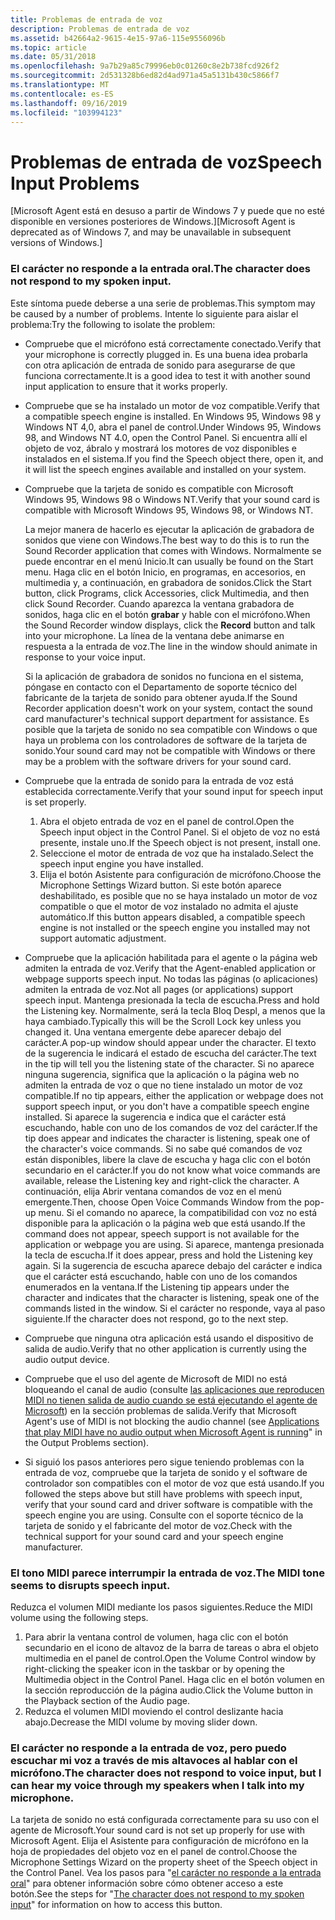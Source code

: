 ```yaml
---
title: Problemas de entrada de voz
description: Problemas de entrada de voz
ms.assetid: b42664a2-9615-4e15-97a6-115e9556096b
ms.topic: article
ms.date: 05/31/2018
ms.openlocfilehash: 9a7b29a85c79996eb0c01260c8e2b738fcd926f2
ms.sourcegitcommit: 2d531328b6ed82d4ad971a45a5131b430c5866f7
ms.translationtype: MT
ms.contentlocale: es-ES
ms.lasthandoff: 09/16/2019
ms.locfileid: "103994123"
---
```

# <a name="speech-input-problems"></a><span data-ttu-id="a6ba1-103">Problemas de entrada de voz</span><span class="sxs-lookup"><span data-stu-id="a6ba1-103">Speech Input Problems</span></span>

<span data-ttu-id="a6ba1-104">\[Microsoft Agent está en desuso a partir de Windows 7 y puede que no esté disponible en versiones posteriores de Windows.\]</span><span class="sxs-lookup"><span data-stu-id="a6ba1-104">\[Microsoft Agent is deprecated as of Windows 7, and may be unavailable in subsequent versions of Windows.\]</span></span>

### <a name="the-character-does-not-respond-to-my-spoken-input"></a><span data-ttu-id="a6ba1-105">El carácter no responde a la entrada oral.</span><span class="sxs-lookup"><span data-stu-id="a6ba1-105">The character does not respond to my spoken input.</span></span>

<span data-ttu-id="a6ba1-106">Este síntoma puede deberse a una serie de problemas.</span><span class="sxs-lookup"><span data-stu-id="a6ba1-106">This symptom may be caused by a number of problems.</span></span> <span data-ttu-id="a6ba1-107">Intente lo siguiente para aislar el problema:</span><span class="sxs-lookup"><span data-stu-id="a6ba1-107">Try the following to isolate the problem:</span></span>

-   <span data-ttu-id="a6ba1-108">Compruebe que el micrófono está correctamente conectado.</span><span class="sxs-lookup"><span data-stu-id="a6ba1-108">Verify that your microphone is correctly plugged in.</span></span> <span data-ttu-id="a6ba1-109">Es una buena idea probarla con otra aplicación de entrada de sonido para asegurarse de que funciona correctamente.</span><span class="sxs-lookup"><span data-stu-id="a6ba1-109">It is a good idea to test it with another sound input application to ensure that it works properly.</span></span>
-   <span data-ttu-id="a6ba1-110">Compruebe que se ha instalado un motor de voz compatible.</span><span class="sxs-lookup"><span data-stu-id="a6ba1-110">Verify that a compatible speech engine is installed.</span></span> <span data-ttu-id="a6ba1-111">En Windows 95, Windows 98 y Windows NT 4,0, abra el panel de control.</span><span class="sxs-lookup"><span data-stu-id="a6ba1-111">Under Windows 95, Windows 98, and Windows NT 4.0, open the Control Panel.</span></span> <span data-ttu-id="a6ba1-112">Si encuentra allí el objeto de voz, ábralo y mostrará los motores de voz disponibles e instalados en el sistema.</span><span class="sxs-lookup"><span data-stu-id="a6ba1-112">If you find the Speech object there, open it, and it will list the speech engines available and installed on your system.</span></span>
-   <span data-ttu-id="a6ba1-113">Compruebe que la tarjeta de sonido es compatible con Microsoft Windows 95, Windows 98 o Windows NT.</span><span class="sxs-lookup"><span data-stu-id="a6ba1-113">Verify that your sound card is compatible with Microsoft Windows 95, Windows 98, or Windows NT.</span></span>

    <span data-ttu-id="a6ba1-114">La mejor manera de hacerlo es ejecutar la aplicación de grabadora de sonidos que viene con Windows.</span><span class="sxs-lookup"><span data-stu-id="a6ba1-114">The best way to do this is to run the Sound Recorder application that comes with Windows.</span></span> <span data-ttu-id="a6ba1-115">Normalmente se puede encontrar en el menú Inicio.</span><span class="sxs-lookup"><span data-stu-id="a6ba1-115">It can usually be found on the Start menu.</span></span> <span data-ttu-id="a6ba1-116">Haga clic en el botón Inicio, en programas, en accesorios, en multimedia y, a continuación, en grabadora de sonidos.</span><span class="sxs-lookup"><span data-stu-id="a6ba1-116">Click the Start button, click Programs, click Accessories, click Multimedia, and then click Sound Recorder.</span></span> <span data-ttu-id="a6ba1-117">Cuando aparezca la ventana grabadora de sonidos, haga clic en el botón **grabar** y hable con el micrófono.</span><span class="sxs-lookup"><span data-stu-id="a6ba1-117">When the Sound Recorder window displays, click the **Record** button and talk into your microphone.</span></span> <span data-ttu-id="a6ba1-118">La línea de la ventana debe animarse en respuesta a la entrada de voz.</span><span class="sxs-lookup"><span data-stu-id="a6ba1-118">The line in the window should animate in response to your voice input.</span></span>

    <span data-ttu-id="a6ba1-119">Si la aplicación de grabadora de sonidos no funciona en el sistema, póngase en contacto con el Departamento de soporte técnico del fabricante de la tarjeta de sonido para obtener ayuda.</span><span class="sxs-lookup"><span data-stu-id="a6ba1-119">If the Sound Recorder application doesn't work on your system, contact the sound card manufacturer's technical support department for assistance.</span></span> <span data-ttu-id="a6ba1-120">Es posible que la tarjeta de sonido no sea compatible con Windows o que haya un problema con los controladores de software de la tarjeta de sonido.</span><span class="sxs-lookup"><span data-stu-id="a6ba1-120">Your sound card may not be compatible with Windows or there may be a problem with the software drivers for your sound card.</span></span>

-   <span data-ttu-id="a6ba1-121">Compruebe que la entrada de sonido para la entrada de voz está establecida correctamente.</span><span class="sxs-lookup"><span data-stu-id="a6ba1-121">Verify that your sound input for speech input is set properly.</span></span>
    1.  <span data-ttu-id="a6ba1-122">Abra el objeto entrada de voz en el panel de control.</span><span class="sxs-lookup"><span data-stu-id="a6ba1-122">Open the Speech input object in the Control Panel.</span></span> <span data-ttu-id="a6ba1-123">Si el objeto de voz no está presente, instale uno.</span><span class="sxs-lookup"><span data-stu-id="a6ba1-123">If the Speech object is not present, install one.</span></span>
    2.  <span data-ttu-id="a6ba1-124">Seleccione el motor de entrada de voz que ha instalado.</span><span class="sxs-lookup"><span data-stu-id="a6ba1-124">Select the speech input engine you have installed.</span></span>
    3.  <span data-ttu-id="a6ba1-125">Elija el botón Asistente para configuración de micrófono.</span><span class="sxs-lookup"><span data-stu-id="a6ba1-125">Choose the Microphone Settings Wizard button.</span></span> <span data-ttu-id="a6ba1-126">Si este botón aparece deshabilitado, es posible que no se haya instalado un motor de voz compatible o que el motor de voz instalado no admita el ajuste automático.</span><span class="sxs-lookup"><span data-stu-id="a6ba1-126">If this button appears disabled, a compatible speech engine is not installed or the speech engine you installed may not support automatic adjustment.</span></span>
-   <span data-ttu-id="a6ba1-127">Compruebe que la aplicación habilitada para el agente o la página web admiten la entrada de voz.</span><span class="sxs-lookup"><span data-stu-id="a6ba1-127">Verify that the Agent-enabled application or webpage supports speech input.</span></span> <span data-ttu-id="a6ba1-128">No todas las páginas (o aplicaciones) admiten la entrada de voz.</span><span class="sxs-lookup"><span data-stu-id="a6ba1-128">Not all pages (or applications) support speech input.</span></span> <span data-ttu-id="a6ba1-129">Mantenga presionada la tecla de escucha.</span><span class="sxs-lookup"><span data-stu-id="a6ba1-129">Press and hold the Listening key.</span></span> <span data-ttu-id="a6ba1-130">Normalmente, será la tecla Bloq Despl, a menos que la haya cambiado.</span><span class="sxs-lookup"><span data-stu-id="a6ba1-130">Typically this will be the Scroll Lock key unless you changed it.</span></span> <span data-ttu-id="a6ba1-131">Una ventana emergente debe aparecer debajo del carácter.</span><span class="sxs-lookup"><span data-stu-id="a6ba1-131">A pop-up window should appear under the character.</span></span> <span data-ttu-id="a6ba1-132">El texto de la sugerencia le indicará el estado de escucha del carácter.</span><span class="sxs-lookup"><span data-stu-id="a6ba1-132">The text in the tip will tell you the listening state of the character.</span></span> <span data-ttu-id="a6ba1-133">Si no aparece ninguna sugerencia, significa que la aplicación o la página web no admiten la entrada de voz o que no tiene instalado un motor de voz compatible.</span><span class="sxs-lookup"><span data-stu-id="a6ba1-133">If no tip appears, either the application or webpage does not support speech input, or you don't have a compatible speech engine installed.</span></span> <span data-ttu-id="a6ba1-134">Si aparece la sugerencia e indica que el carácter está escuchando, hable con uno de los comandos de voz del carácter.</span><span class="sxs-lookup"><span data-stu-id="a6ba1-134">If the tip does appear and indicates the character is listening, speak one of the character's voice commands.</span></span> <span data-ttu-id="a6ba1-135">Si no sabe qué comandos de voz están disponibles, libere la clave de escucha y haga clic con el botón secundario en el carácter.</span><span class="sxs-lookup"><span data-stu-id="a6ba1-135">If you do not know what voice commands are available, release the Listening key and right-click the character.</span></span> <span data-ttu-id="a6ba1-136">A continuación, elija Abrir ventana comandos de voz en el menú emergente.</span><span class="sxs-lookup"><span data-stu-id="a6ba1-136">Then, choose Open Voice Commands Window from the pop-up menu.</span></span> <span data-ttu-id="a6ba1-137">Si el comando no aparece, la compatibilidad con voz no está disponible para la aplicación o la página web que está usando.</span><span class="sxs-lookup"><span data-stu-id="a6ba1-137">If the command does not appear, speech support is not available for the application or webpage you are using.</span></span> <span data-ttu-id="a6ba1-138">Si aparece, mantenga presionada la tecla de escucha.</span><span class="sxs-lookup"><span data-stu-id="a6ba1-138">If it does appear, press and hold the Listening key again.</span></span> <span data-ttu-id="a6ba1-139">Si la sugerencia de escucha aparece debajo del carácter e indica que el carácter está escuchando, hable con uno de los comandos enumerados en la ventana.</span><span class="sxs-lookup"><span data-stu-id="a6ba1-139">If the Listening tip appears under the character and indicates that the character is listening, speak one of the commands listed in the window.</span></span> <span data-ttu-id="a6ba1-140">Si el carácter no responde, vaya al paso siguiente.</span><span class="sxs-lookup"><span data-stu-id="a6ba1-140">If the character does not respond, go to the next step.</span></span>
-   <span data-ttu-id="a6ba1-141">Compruebe que ninguna otra aplicación está usando el dispositivo de salida de audio.</span><span class="sxs-lookup"><span data-stu-id="a6ba1-141">Verify that no other application is currently using the audio output device.</span></span>
-   <span data-ttu-id="a6ba1-142">Compruebe que el uso del agente de Microsoft de MIDI no está bloqueando el canal de audio (consulte [las aplicaciones que reproducen MIDI no tienen salida de audio cuando se está ejecutando el agente de Microsoft](output-problems.md)) en la sección problemas de salida.</span><span class="sxs-lookup"><span data-stu-id="a6ba1-142">Verify that Microsoft Agent's use of MIDI is not blocking the audio channel (see [Applications that play MIDI have no audio output when Microsoft Agent is running](output-problems.md)" in the Output Problems section).</span></span>
-   <span data-ttu-id="a6ba1-143">Si siguió los pasos anteriores pero sigue teniendo problemas con la entrada de voz, compruebe que la tarjeta de sonido y el software de controlador son compatibles con el motor de voz que está usando.</span><span class="sxs-lookup"><span data-stu-id="a6ba1-143">If you followed the steps above but still have problems with speech input, verify that your sound card and driver software is compatible with the speech engine you are using.</span></span> <span data-ttu-id="a6ba1-144">Consulte con el soporte técnico de la tarjeta de sonido y el fabricante del motor de voz.</span><span class="sxs-lookup"><span data-stu-id="a6ba1-144">Check with the technical support for your sound card and your speech engine manufacturer.</span></span>

### <a name="the-midi-tone-seems-to-disrupts-speech-input"></a><span data-ttu-id="a6ba1-145">El tono MIDI parece interrumpir la entrada de voz.</span><span class="sxs-lookup"><span data-stu-id="a6ba1-145">The MIDI tone seems to disrupts speech input.</span></span>

<span data-ttu-id="a6ba1-146">Reduzca el volumen MIDI mediante los pasos siguientes.</span><span class="sxs-lookup"><span data-stu-id="a6ba1-146">Reduce the MIDI volume using the following steps.</span></span>

1.  <span data-ttu-id="a6ba1-147">Para abrir la ventana control de volumen, haga clic con el botón secundario en el icono de altavoz de la barra de tareas o abra el objeto multimedia en el panel de control.</span><span class="sxs-lookup"><span data-stu-id="a6ba1-147">Open the Volume Control window by right-clicking the speaker icon in the taskbar or by opening the Multimedia object in the Control Panel.</span></span> <span data-ttu-id="a6ba1-148">Haga clic en el botón volumen en la sección reproducción de la página audio.</span><span class="sxs-lookup"><span data-stu-id="a6ba1-148">Click the Volume button in the Playback section of the Audio page.</span></span>
2.  <span data-ttu-id="a6ba1-149">Reduzca el volumen MIDI moviendo el control deslizante hacia abajo.</span><span class="sxs-lookup"><span data-stu-id="a6ba1-149">Decrease the MIDI volume by moving slider down.</span></span>

### <a name="the-character-does-not-respond-to-voice-input-but-i-can-hear-my-voice-through-my-speakers-when-i-talk-into-my-microphone"></a><span data-ttu-id="a6ba1-150">El carácter no responde a la entrada de voz, pero puedo escuchar mi voz a través de mis altavoces al hablar con el micrófono.</span><span class="sxs-lookup"><span data-stu-id="a6ba1-150">The character does not respond to voice input, but I can hear my voice through my speakers when I talk into my microphone.</span></span>

<span data-ttu-id="a6ba1-151">La tarjeta de sonido no está configurada correctamente para su uso con el agente de Microsoft.</span><span class="sxs-lookup"><span data-stu-id="a6ba1-151">Your sound card is not set up properly for use with Microsoft Agent.</span></span> <span data-ttu-id="a6ba1-152">Elija el Asistente para configuración de micrófono en la hoja de propiedades del objeto voz en el panel de control.</span><span class="sxs-lookup"><span data-stu-id="a6ba1-152">Choose the Microphone Settings Wizard on the property sheet of the Speech object in the Control Panel.</span></span> <span data-ttu-id="a6ba1-153">Vea los pasos para "[el carácter no responde a la entrada oral](#the-character-does-not-respond-to-my-spoken-input)" para obtener información sobre cómo obtener acceso a este botón.</span><span class="sxs-lookup"><span data-stu-id="a6ba1-153">See the steps for "[The character does not respond to my spoken input](#the-character-does-not-respond-to-my-spoken-input)" for information on how to access this button.</span></span>

 

 




